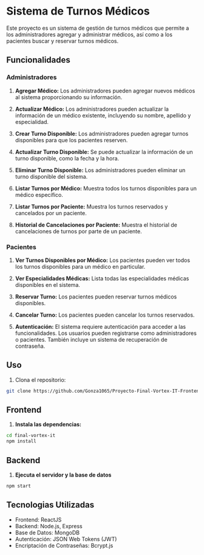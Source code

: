 # Sistema de Turnos Médicos

Este proyecto es un sistema de gestión de turnos médicos que permite a los administradores agregar y administrar médicos, así como a los pacientes buscar y reservar turnos médicos.

## Funcionalidades

### Administradores

1. **Agregar Médico:** Los administradores pueden agregar nuevos médicos al sistema proporcionando su información.

2. **Actualizar Médico:** Los administradores pueden actualizar la información de un médico existente, incluyendo su nombre, apellido y especialidad.

3. **Crear Turno Disponible:** Los administradores pueden agregar turnos disponibles para que los pacientes reserven.

4. **Actualizar Turno Disponible:** Se puede actualizar la información de un turno disponible, como la fecha y la hora.

5. **Eliminar Turno Disponible:** Los administradores pueden eliminar un turno disponible del sistema.

6. **Listar Turnos por Médico:** Muestra todos los turnos disponibles para un médico específico.

7. **Listar Turnos por Paciente:** Muestra los turnos reservados y cancelados por un paciente.

8. **Historial de Cancelaciones por Paciente:** Muestra el historial de cancelaciones de turnos por parte de un paciente.

### Pacientes

1. **Ver Turnos Disponibles por Médico:** Los pacientes pueden ver todos los turnos disponibles para un médico en particular.

2. **Ver Especialidades Médicas:** Lista todas las especialidades médicas disponibles en el sistema.

3. **Reservar Turno:** Los pacientes pueden reservar turnos médicos disponibles.

4. **Cancelar Turno:** Los pacientes pueden cancelar los turnos reservados.

5. **Autenticación:** El sistema requiere autenticación para acceder a las funcionalidades. Los usuarios pueden registrarse como administradores o pacientes. También incluye un sistema de recuperación de contraseña.

## Uso

1. Clona el repositorio:

```bash
git clone https://github.com/Gonza1065/Proyecto-Final-Vortex-IT-Frontend
```

## Frontend

1. **Instala las dependencias:**

```bash
cd final-vortex-it
npm install
```

## Backend

1. **Ejecuta el servidor y la base de datos**

```bash
npm start
```

## Tecnologias Utilizadas

- Frontend: ReactJS
- Backend: Node.js, Express
- Base de Datos: MongoDB
- Autenticación: JSON Web Tokens (JWT)
- Encriptación de Contraseñas: Bcrypt.js
